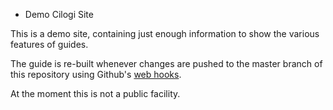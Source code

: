 * Demo Cilogi Site

This is a demo site, containing just enough information to show the various features of guides.

The guide is re-built whenever changes are pushed to the master branch of this repository using
Github's [web hooks](https://developer.github.com/webhooks/).

At the moment this is not a public facility.


